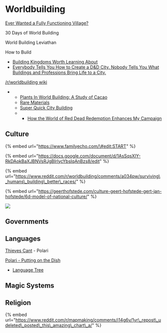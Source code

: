 # Worldbuilding

[Ever Wanted a Fully Functioning Village? ](https://www.reddit.com/r/DnDBehindTheScreen/comments/gp4vuo/ever_wanted_a_fully_functioning_village_i_made/)

30 Days of World Building

World Building Leviathan

How to Build

* [Building Kingdoms Worth Learning About](https://www.reddit.com/r/DnDBehindTheScreen/comments/jfh4fv/how_to_build_kingdoms_worth_learning_about/)
* [Everybody Tells You How to Create a D&D City. Nobody Tells You What Buildings and Professions Bring Life to a City.](https://www.reddit.com/r/DMAcademy/comments/l2s5qq/everybody_tells_how_to_create_a_dd_city_nobody/)

[/r/worldbuilding wiki](https://www.reddit.com/r/worldbuilding/wiki/reading_list)

* * [Plants In World Building: A Study of Cacao](http://dankoboldt.com/plants-world-building/)
  * [Rare Materials](http://oakthorne.net/wiki/index.php?title=D%26D5e_Rare_Materials)
  * [Super Quick City Building](https://www.reddit.com/r/DMAcademy/comments/ihj8wd/super_quick_guide_for_city_building_for_those/)
  *  * [How the World of Red Dead Redemption Enhances My Campaign](https://www.reddit.com/r/DnDBehindTheScreen/comments/atofz8/how_the_world_of_red_dead_redemption_2_enhances/)

## Culture

{% embed url="https://www.familyecho.com/\#edit:START" %}

{% embed url="https://docs.google.com/document/d/1AsSqsXIY-RkDAokBaXJBNVsRJgBIrlycYbsIqAnBzs8/edit" %}

{% embed url="https://www.reddit.com/r/worldbuilding/comments/a034pw/surviving\_humans\_building\_better\_races/" %}

{% embed url="https://geerthofstede.com/culture-geert-hofstede-gert-jan-hofstede/6d-model-of-national-culture/" %}

![](https://da5olg6v0fofw.cloudfront.net/wp-content/uploads/2015/10/hofstede-s-cultural-dimensions.png)



## Governments



## Languages

[Thieves Cant](https://homebrewery.naturalcrit.com/share/rJ7pZPZPL4) - Polari

[Polari - Putting on the Dish](https://www.youtube.com/watch?v=Y8yEH8TZUsk)  


* [Language Tree](https://www.reddit.com/r/DnDBehindTheScreen/comments/lvfwy7/dd_language_tree_and_real_life_substitutions/)

## Magic Systems

## Religion







{% embed url="https://www.reddit.com/r/mapmaking/comments/i14g6v/1yr\_repost\_udeleted\_posted\_this\_amazing\_chart\_a/" %}





